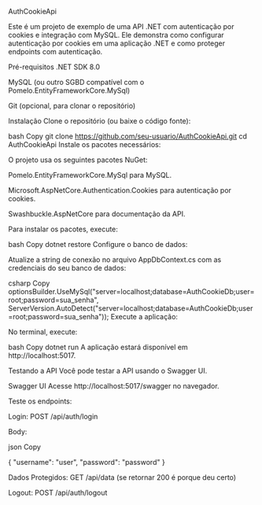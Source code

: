 AuthCookieApi

Este é um projeto de exemplo de uma API .NET com autenticação por cookies e integração com MySQL. Ele demonstra como configurar autenticação por cookies em uma aplicação .NET e como proteger endpoints com autenticação.

Pré-requisitos
.NET SDK 8.0

MySQL (ou outro SGBD compatível com o Pomelo.EntityFrameworkCore.MySql)

Git (opcional, para clonar o repositório)

Instalação
Clone o repositório (ou baixe o código fonte):

bash
Copy
git clone https://github.com/seu-usuario/AuthCookieApi.git
cd AuthCookieApi
Instale os pacotes necessários:

O projeto usa os seguintes pacotes NuGet:

Pomelo.EntityFrameworkCore.MySql para MySQL.

Microsoft.AspNetCore.Authentication.Cookies para autenticação por cookies.

Swashbuckle.AspNetCore para documentação da API.

Para instalar os pacotes, execute:

bash
Copy
dotnet restore
Configure o banco de dados:

Atualize a string de conexão no arquivo AppDbContext.cs com as credenciais do seu banco de dados:

csharp
Copy
optionsBuilder.UseMySql("server=localhost;database=AuthCookieDb;user=root;password=sua_senha",
    ServerVersion.AutoDetect("server=localhost;database=AuthCookieDb;user=root;password=sua_senha"));
Execute a aplicação:

No terminal, execute:

bash
Copy
dotnet run
A aplicação estará disponível em http://localhost:5017.

Testando a API
Você pode testar a API usando o Swagger UI.

Swagger UI
Acesse http://localhost:5017/swagger no navegador.

Teste os endpoints:

Login: POST /api/auth/login

Body:

json Copy

{
  "username": "user",
  "password": "password"
}

Dados Protegidos: GET /api/data (se retornar 200 é porque deu certo)


Logout: POST /api/auth/logout 
